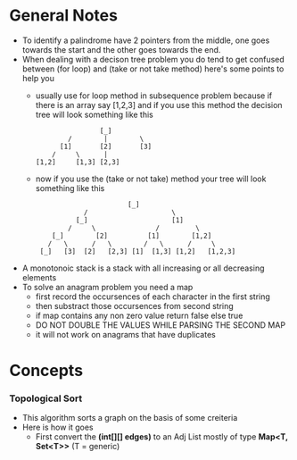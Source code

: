 # General Notes
* To identify a palindrome have 2 pointers from the middle, one goes towards the start and the other goes towards the end.
* When dealing with a decison tree problem you do tend to get confused between (for loop) and (take or not take method) here's some points to help you
    * usually use for loop method in subsequence problem because if there is an array say [1,2,3] and if you use this method the decision tree will look something like this
        ```
                        [_]   
                /        |        \ 
              [1]       [2]       [3]
            /     \      |
        [1,2]     [1,3] [2,3]
        ```
    
    * now if you use the (take or not take) method your tree will look something like this
        ```
                               [_]  
                    /                     \
                  [_]                     [1]
                /     \               /         \
            [_]        [2]          [1]        [1,2]
           /   \      /   \        /   \      /     \    
         [_]   [3]  [2]   [2,3] [1]  [1,3] [1,2]   [1,2,3]
        ```
* A monotonoic stack is a stack with all increasing or all decreasing elements
* To solve an anagram problem you need a map
    * first record the occursences of each character in the first string
    * then substract those occursences from second string
    * if map contains any non zero value return false else true
    * DO NOT DOUBLE THE VALUES WHILE PARSING THE SECOND MAP
    * it will not work on anagrams that have duplicates

# Concepts
### Topological Sort
* This algorithm sorts a graph on the basis of some creiteria
* Here is how it goes
    * First convert the **(int[][] edges)** to an Adj List mostly of type **Map\<T, Set\<T>>** (T = generic)

